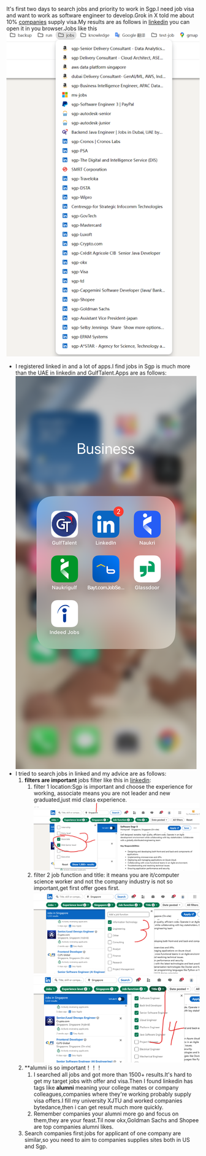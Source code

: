 It's first two days to search jobs and priority to work in Sgp.I need job visa and want to work as software engineer to develop.Grok in X told me about 10% [companies](resources/jobs-with-visa-answered-by-grok20250818.md) supply visa.My results are as follows in [linkedin](resources/bookmarks_2025_8_20_jobs.html)
you can open it in you browser.Jobs like this![](resources/offers_0818~0819.png)
* I registered linked in and a lot of apps.I find jobs in Sgp is much more than the UAE in linkedin and GulfTalent.Apps are as follows:
![](resources/jobs_app.jpg)
* I tried to search jobs in linked and my advice are as follows:
  1. **filters are important** jobs filter like this in [linkedin](https://www.linkedin.com/jobs/search/?currentJobId=4274786601&f_E=3%2C4&f_F=it%2Ceng&f_PP=103804675&f_T=9%2C39%2C25194%2C30006%2C6483%2C10738&geoId=102454443&origin=JOB_SEARCH_PAGE_SEARCH_BUTTON&refresh=true&sortBy=R&spellCorrectionEnabled=true&start=250):
     1. filter 1 location:Sgp is important and choose the experience for working, associate means you are not leader and new graduated,just mid class experience.  ![](resources/job-filter1.png)
     2. filter 2 job function and title: it means you are it/computer science worker and not the company industry is not so important,get first offer goes first.![](resources/job-filter2.png)![](resources/job-filter3.png)
  2. **alumni is so important！！！
     1. I searched all jobs and got more than 1500+ results.It's hard to get my target jobs with offer and visa.Then I found linkedin has tags like **alumni** meaning your college mates or company colleagues,companies where they're  working probably supply visa offers.I fill my university XJTU and worked companies bytedance,then i can get result much more quickly.
     2. Remember companies your alumni more go and focus on them,they are your feast.Til now okx,Goldman Sachs and Shopee are top companies alumni likes.
  3. Search companies first:jobs for applicant of one company are similar,so you need to aim to companies supplies sites both in US and Sgp.
  

